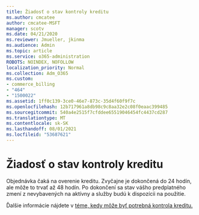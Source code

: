 ```yaml
---
title: Žiadosť o stav kontroly kreditu
ms.author: cmcatee
author: cmcatee-MSFT
manager: scotv
ms.date: 04/21/2020
ms.reviewer: Jmueller, jkinma
ms.audience: Admin
ms.topic: article
ms.service: o365-administration
ROBOTS: NOINDEX, NOFOLLOW
localization_priority: Normal
ms.collection: Adm_O365
ms.custom:
- commerce_billing
- "464"
- "1500022"
ms.assetid: 1ff0c139-3ce0-46e7-873c-35d4f60f9f7c
ms.openlocfilehash: 12b717961a8db98c9c8aa32e2c08f0eaac399485
ms.sourcegitcommit: 540a4e2515f7cfddee65519046454fc4437cd287
ms.translationtype: MT
ms.contentlocale: sk-SK
ms.lasthandoff: 08/01/2021
ms.locfileid: "53687621"
---
```

# <a name="credit-check-status-request"></a>Žiadosť o stav kontroly kreditu

Objednávka čaká na overenie kreditu. Zvyčajne je dokončená do 24 hodín, ale môže to trvať až 48 hodín. Po dokončení sa stav vášho predplatného zmení z nevybavených na aktívny a služby budú k dispozícii na použitie.

Ďalšie informácie nájdete v [téme, kedy môže byť potrebná kontrola kreditu.](/microsoft-365/commerce/billing-and-payments/pay-for-your-subscription#pay-by-invoice-check-or-eft)
